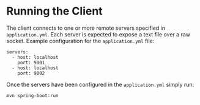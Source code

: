 # Running the Client

The client connects to one or more remote servers specified in `application.yml`. 
Each server is expected to expose a text file over a raw socket. 
Example configuration for the `application.yml` file:

```
servers:
  - host: localhost
    port: 9001
  - host: localhost
    port: 9002
```

Once the servers have been configured in the `application.yml` simply run:

```bash
mvn spring-boot:run
```